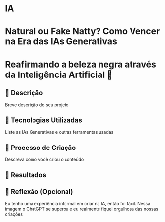 # IA
# Natural ou Fake Natty? Como Vencer na Era das IAs Generativas


# Reafirmando a beleza negra através da Inteligência Artificial 🧠 

## 📒 Descrição
Breve descrição do seu projeto

## 🤖 Tecnologias Utilizadas
Liste as IAs Generativas e outras ferramentas usadas

## 🧐 Processo de Criação
Descreva como você criou o conteúdo

## 🚀 Resultados


## 💭 Reflexão (Opcional)
Eu tenho uma experiência informal em criar na IA, então foi fácil. Nessa imagem o ChatGPT se superou e eu realmente fiquei orgulhosa das nossas criações  

